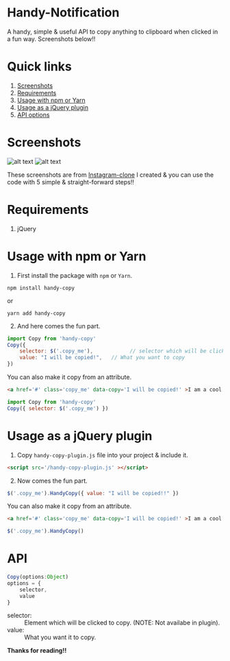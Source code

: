 # Handy-Notification
A handy, simple & useful API to copy anything to clipboard when clicked in a fun way. Screenshots below!!

# Quick links
1. [Screenshots](#screenshots)
2. [Requirements](#requirements)
3. [Usage with npm or Yarn](#usage-with-npm-or-yarn)
4. [Usage as a jQuery plugin](#usage-as-a-jquery-plugin)
5. [API options](#api)

# Screenshots
![alt text](https://raw.githubusercontent.com/yTakkar/Handy-Copy/master/screenshots/Snap%202017-07-07%20at%2003.10.41.png)
![alt text](https://raw.githubusercontent.com/yTakkar/Handy-Copy/master/screenshots/Snap%202017-07-07%20at%2003.10.29.png)

These screenshots are from [Instagram-clone](https://github.com/yTakkar/Instagram-clone) I created & you can use the code with 5 simple & straight-forward steps!!

# Requirements
1. jQuery

# Usage with npm or Yarn

1. First install the package with `npm` or `Yarn`.
```
npm install handy-copy
```
or
```
yarn add handy-copy
```

2. And here comes the fun part.
```javascript
import Copy from 'handy-copy'
Copy({
    selector: $('.copy_me'),            // selector which will be clicked
    value: "I will be copied!",   // What you want to copy
})
```
You can also make it copy from an attribute.
```html
<a href='#' class='copy_me' data-copy='I will be copied!' >I am a cool link</a>
```
```javascript
import Copy from 'handy-copy'
Copy({ selector: $('.copy_me') })
```

# Usage as a jQuery plugin

1. Copy `handy-copy-plugin.js` file into your project & include it.

```html
<script src='/handy-copy-plugin.js' ></script>
```

2.   Now comes the fun part.

```javascript
$('.copy_me').HandyCopy({ value: "I will be copied!!" })
```
You can also make it copy from an attribute.
```html
<a href='#' class='copy_me' data-copy='I will be copied!' >I am a cool link</a>
```
```javascript
$('.copy_me').HandyCopy()
```

# API
```javascript
Copy(options:Object)
options = {
    selector,
    value
}
```

<dl>
  <dt>selector:</dt>
  <dd>Element which will be clicked to copy. (NOTE: Not availabe in plugin).</dd>

  <dt>value:</dt>
  <dd>What you want it to copy.</dd>
</dl>

**Thanks for reading!!**
